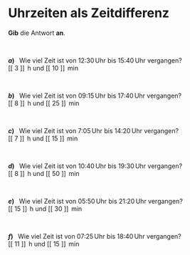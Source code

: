 <!--
version:  0.0.1

language: de

@style
input {
    text-align: center;
}

.flex-container {
    display: flex;
    flex-wrap: wrap;
    align-items: stretch;
    gap: 20px;
}

.flex-child {
    flex: 1;
    min-width: 350px;
    margin-right: 20px;
}

@media (max-width: 400px) {
    .flex-child {
        flex: 100%;
        margin-right: 0;
    }
}
@end

formula: \carry   \textcolor{red}{\scriptsize #1}
formula: \digit   \rlap{\carry{#1}}\phantom{#2}#2
formula: \permil  \text{‰}

import: https://raw.githubusercontent.com/LiaTemplates/Tikz-Jax/main/README.md

script: https://cdn.jsdelivr.net/gh/LiaTemplates/Tikz-Jax@main/dist/index.js


tags: Einheiten, Zeit, leicht, sehr niedrig, Angeben

comment: Wie viel Zeit ist vergangen? Gib es an.

author: Martin Lommatzsch

-->




# Uhrzeiten als Zeitdifferenz

**Gib** die Antwort **an**.

<br>


<section class="flex-container">

<div class="flex-child">

__$a)\;\;$__ Wie viel Zeit ist von 12:30$\,$Uhr bis 15:40$\,$Uhr vergangen? \
[[   3   ]] $\,\text{h}$ und [[   10  ]] $\,\text{min}$

</div>
<br>
<div class="flex-child">

__$b)\;\;$__ Wie viel Zeit ist von 09:15$\,$Uhr bis 17:40$\,$Uhr vergangen? \
[[   8   ]] $\,\text{h}$ und [[   25  ]] $\,\text{min}$

</div>
<br>
<div class="flex-child">

__$c)\;\;$__ Wie viel Zeit ist von 7:05$\,$Uhr bis 14:20$\,$Uhr vergangen? \
[[   7   ]] $\,\text{h}$ und [[   15  ]] $\,\text{min}$

</div>
<br>
<div class="flex-child">

__$d)\;\;$__ Wie viel Zeit ist von 10:40$\,$Uhr bis 19:30$\,$Uhr vergangen? \
[[   8   ]] $\,\text{h}$ und [[   50  ]] $\,\text{min}$

</div>
<br>
<div class="flex-child">

__$e)\;\;$__ Wie viel Zeit ist von 05:50$\,$Uhr bis 21:20$\,$Uhr vergangen? \
[[  15   ]] $\,\text{h}$ und [[   30  ]] $\,\text{min}$

</div>
<br>
<div class="flex-child">

__$f)\;\;$__ Wie viel Zeit ist von 07:25$\,$Uhr bis 18:40$\,$Uhr vergangen? \
[[  11   ]] $\,\text{h}$ und [[   15  ]] $\,\text{min}$

</div>


</section>

<br>
<br>
<br>
<br>
<br>